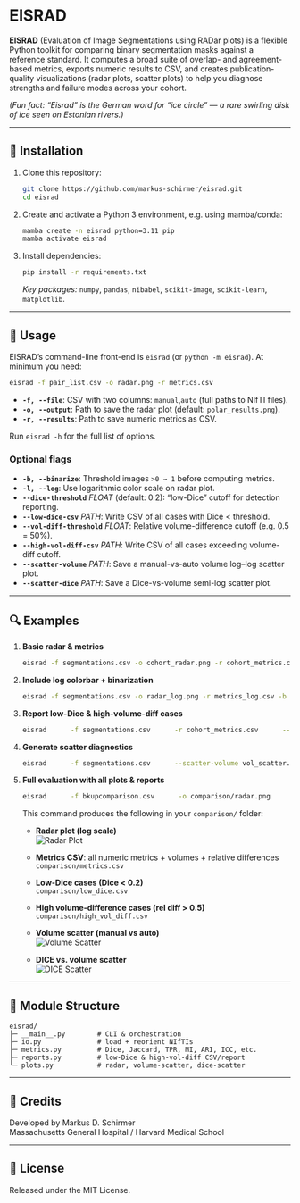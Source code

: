 # EISRAD

**EISRAD** (Evaluation of Image Segmentations using RADar plots) is a flexible Python toolkit for
comparing binary segmentation masks against a reference standard. It computes a broad suite of
overlap- and agreement-based metrics, exports numeric results to CSV, and creates publication-quality
visualizations (radar plots, scatter plots) to help you diagnose strengths and failure modes
across your cohort.

*(Fun fact: “Eisrad” is the German word for “ice circle” — a rare swirling disk of ice seen on
Estonian rivers.)*

---

## 🚀 Installation

1. Clone this repository:
   ```bash
   git clone https://github.com/markus-schirmer/eisrad.git
   cd eisrad
   ```
2. Create and activate a Python 3 environment, e.g. using mamba/conda:
   ```bash
   mamba create -n eisrad python=3.11 pip
   mamba activate eisrad
   ```
3. Install dependencies:
   ```bash
   pip install -r requirements.txt
   ```
   *Key packages:* `numpy`, `pandas`, `nibabel`, `scikit-image`, `scikit-learn`, `matplotlib`.

---

## 📄 Usage

EISRAD’s command-line front-end is `eisrad` (or `python -m eisrad`). At minimum you need:

```bash
eisrad -f pair_list.csv -o radar.png -r metrics.csv
```

- **`-f, --file`**: CSV with two columns: `manual`,`auto` (full paths to NIfTI files).  
- **`-o, --output`**: Path to save the radar plot (default: `polar_results.png`).  
- **`-r, --results`**: Path to save numeric metrics as CSV.  

Run `eisrad -h` for the full list of options.

### Optional flags

- **`-b, --binarize`**: Threshold images `>0 → 1` before computing metrics.  
- **`-l, --log`**: Use logarithmic color scale on radar plot.  
- **`--dice-threshold`** *FLOAT* (default: 0.2): “low-Dice” cutoff for detection reporting.  
- **`--low-dice-csv`** *PATH*: Write CSV of all cases with Dice < threshold.  
- **`--vol-diff-threshold`** *FLOAT*: Relative volume-difference cutoff (e.g. 0.5 = 50%).  
- **`--high-vol-diff-csv`** *PATH*: Write CSV of all cases exceeding volume-diff cutoff.  
- **`--scatter-volume`** *PATH*: Save a manual-vs-auto volume log–log scatter plot.  
- **`--scatter-dice`** *PATH*: Save a Dice-vs-volume semi-log scatter plot.  

---

## 🔍 Examples

1. **Basic radar & metrics**  
   ```bash
   eisrad -f segmentations.csv -o cohort_radar.png -r cohort_metrics.csv
   ```

2. **Include log colorbar + binarization**  
   ```bash
   eisrad -f segmentations.csv -o radar_log.png -r metrics_log.csv -b -l
   ```

3. **Report low-Dice & high-volume-diff cases**  
   ```bash
   eisrad      -f segmentations.csv      -r cohort_metrics.csv      --dice-threshold 0.2      --low-dice-csv low_dice_cases.csv      --vol-diff-threshold 0.5      --high-vol-diff-csv high_vol_diff_cases.csv
   ```

4. **Generate scatter diagnostics**  
   ```bash
   eisrad      -f segmentations.csv      --scatter-volume vol_scatter.png      --scatter-dice dice_scatter.png
   ```

5. **Full evaluation with all plots & reports**  
   ```bash
   eisrad      -f bkupcomparison.csv      -o comparison/radar.png      -r comparison/metrics.csv      -l      --dice-threshold 0.2      --low-dice-csv comparison/low_dice.csv      --vol-diff-threshold 0.5      --high-vol-diff-csv comparison/high_vol_diff.csv      --scatter-volume comparison/vol_scatter.png      --scatter-dice comparison/dice_scatter.png
   ```
   This command produces the following in your `comparison/` folder:

   - **Radar plot (log scale)**  
     ![Radar Plot](comparison/radar.png)

   - **Metrics CSV**: all numeric metrics + volumes + relative differences  
     `comparison/metrics.csv`

   - **Low-Dice cases (Dice < 0.2)**  
     `comparison/low_dice.csv`

   - **High volume-difference cases (rel diff > 0.5)**  
     `comparison/high_vol_diff.csv`

   - **Volume scatter (manual vs auto)**  
     ![Volume Scatter](comparison/vol_scatter.png)

   - **DICE vs. volume scatter**  
     ![DICE Scatter](comparison/dice_scatter.png)

---

## 📂 Module Structure

```
eisrad/
├─ __main__.py        # CLI & orchestration
├─ io.py              # load + reorient NIfTIs
├─ metrics.py         # Dice, Jaccard, TPR, MI, ARI, ICC, etc.
├─ reports.py         # low-Dice & high-vol-diff CSV/report
└─ plots.py           # radar, volume-scatter, dice-scatter
```

---

## 🧊 Credits

Developed by Markus D. Schirmer  
Massachusetts General Hospital / Harvard Medical School

---

## 📝 License

Released under the MIT License.
